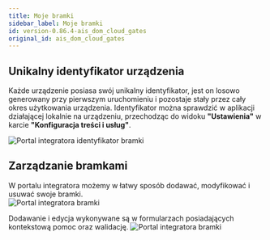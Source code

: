 ```yaml
---
title: Moje bramki
sidebar_label: Moje bramki
id: version-0.86.4-ais_dom_cloud_gates
original_id: ais_dom_cloud_gates
---
```


## Unikalny identyfikator urządzenia
Każde urządzenie posiasa swój unikalny identyfikator, jest on losowo generowany przy pierwszym uruchomieniu i pozostaje stały przez cały okres użytkowania urządzenia. 
Identyfikator można sprawdzić w aplikacji działającej lokalnie na urządzeniu, przechodząc do widoku **"Ustawienia"** w karcie **"Konfiguracja treści i usług"**.

![Portal integratora identyfikator bramki](/AIS-docs/img/en/frontend/dom_cloud_gate_id.png)


## Zarządzanie bramkami
W portalu integratora możemy w łatwy sposób dodawać, modyfikować i usuwać swoje bramki.  
![Portal integratora bramki](/AIS-docs/img/en/frontend/dom_cloud_gates.png)

Dodawanie i edycja wykonywane są w formularzach posiadających kontekstową pomoc oraz walidację.
![Portal integratora bramki](/AIS-docs/img/en/frontend/dom_cloud_gate.png)